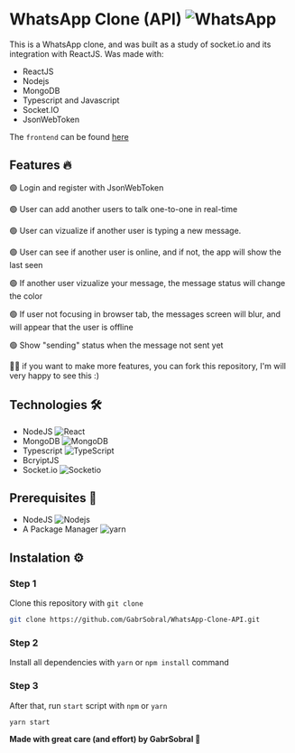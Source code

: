 # WhatsApp Clone (API) <img alt="WhatsApp" src="https://img.shields.io/badge/WhatsApp-25D366?style=for-the-badge&logo=whatsapp&logoColor=white"/>

This is a WhatsApp clone, and was built as a study of socket.io and its integration with ReactJS.
Was made with: 
  - ReactJS
  - Nodejs
  - MongoDB
  - Typescript and Javascript
  - Socket.IO
  - JsonWebToken

The `frontend` can be found <a href="https://github.com/GabrSobral/WhatsApp-Clone">here<a>

## Features 🔥
  <p>🟢 Login and register with JsonWebToken</p>
  <p>🟢 User can add another users to talk one-to-one in real-time</p>
  <p>🟢 User can vizualize if another user is typing a new message.</p>
  <p>🟢 User can see if another user is online, and if not, the app will show the last seen</p>
  <p>🟢 If another user vizualize your message, the message status will change the color</p>
  <p>🟢 If user not focusing in browser tab, the messages screen will blur, and will appear that the user is offline</p>
  <p>🟢 Show "sending" status when the message not sent yet</p>
  <p>💁🏻 if you want to make more features, you can fork this repository, I'm will very happy to see this :)</p>

## Technologies 🛠️
  - NodeJS <img alt="React" src="https://img.shields.io/badge/ReactJS-%2320232a.svg?style=flat-square&logo=React&logoColor=%2361DAFB"/>
  - MongoDB <img alt="MongoDB" src="https://img.shields.io/badge/-MongoDB-13aa52?style=flat-square&logo=mongodb&logoColor=white" />
  - Typescript <img alt="TypeScript" src="https://img.shields.io/badge/-TypeScript-007ACC?style=flat-square&logo=typescript&logoColor=white" />
  - BcryiptJS
  - Socket.io <img alt="Socketio" src="https://img.shields.io/badge/-Socket.io-010101?style=flat-square&logo=socket.io&logoColor=white" />
  
## Prerequisites 🧶
  - NodeJS <img alt="Nodejs" src="https://img.shields.io/badge/-Nodejs-43853d?style=flat-square&logo=node.js&logoColor=white" />
  - A Package Manager <img alt="yarn" src="https://img.shields.io/badge/-Yarn-2168B6?style=flat-square&logo=yarn&logoColor=white" />
  
## Instalation ⚙️

  ### Step 1
  Clone this repository with `git clone`
  ```bash
  git clone https://github.com/GabrSobral/WhatsApp-Clone-API.git
  ```

  ### Step 2
  Install all dependencies with `yarn` or `npm install` command

  ### Step 3
  After that, run `start` script with `npm` or `yarn`
  ```bash
  yarn start
  ```
  
**Made with great care (and effort) by GabrSobral 💙**
